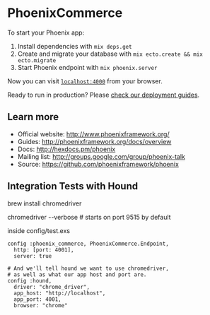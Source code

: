 # PhoenixCommerce

To start your Phoenix app:

  1. Install dependencies with `mix deps.get`
  2. Create and migrate your database with `mix ecto.create && mix ecto.migrate`
  3. Start Phoenix endpoint with `mix phoenix.server`

Now you can visit [`localhost:4000`](http://localhost:4000) from your browser.

Ready to run in production? Please [check our deployment guides](http://www.phoenixframework.org/docs/deployment).

## Learn more

  * Official website: http://www.phoenixframework.org/
  * Guides: http://phoenixframework.org/docs/overview
  * Docs: http://hexdocs.pm/phoenix
  * Mailing list: http://groups.google.com/group/phoenix-talk
  * Source: https://github.com/phoenixframework/phoenix


## Integration Tests with Hound

brew install chromedriver

chromedriver --verbose # starts on port 9515 by default

inside config/test.exs


```
config :phoenix_commerce, PhoenixCommerce.Endpoint,
  http: [port: 4001],
  server: true

# And we'll tell hound we want to use chromedriver,
# as well as what our app host and port are.
config :hound,
  driver: "chrome_driver",
  app_host: "http://localhost",
  app_port: 4001,
  browser: "chrome"

```
